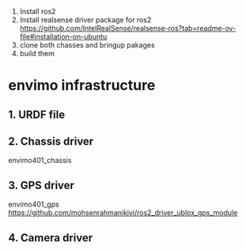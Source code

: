 1. Install ros2
2. Install realsense driver package for ros2
   https://github.com/IntelRealSense/realsense-ros?tab=readme-ov-file#installation-on-ubuntu
4. clone both chasses and bringup pakages
5. build them

# envimo infrastructure
## 1. URDF file 
## 2. Chassis driver
envimo401_chassis

## 3. GPS driver
envimo401_gps
https://github.com/mohsenrahmanikivi/ros2_driver_ublox_gps_module
## 4. Camera driver


